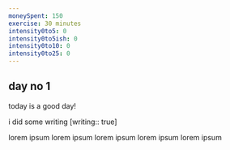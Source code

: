 ```yaml
---
moneySpent: 150
exercise: 30 minutes
intensity0to5: 0
intensity0to5ish: 0
intensity0to10: 0
intensity0to25: 0
---
```

## day no 1
today is a good day!
 

i did some writing [writing:: true]

lorem ipsum lorem ipsum lorem ipsum lorem ipsum lorem ipsum
